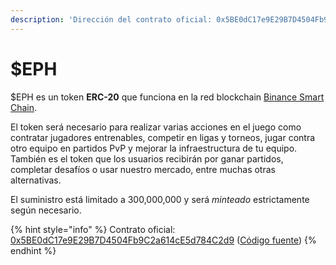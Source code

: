 ```yaml
---
description: 'Dirección del contrato oficial: 0x5BE0dC17e9E29B7D4504Fb9C2a614cE5d784C2d9'
---
```


# $EPH

$EPH es un token **ERC-20** que funciona en la red blockchain [Binance Smart Chain](https://coinmarketcap.com/alexandria/article/what-is-binance-smart-chain).

El token será necesario para realizar varias acciones en el juego como contratar jugadores entrenables, competir en ligas y torneos, jugar contra otro equipo en partidos PvP y mejorar la infraestructura de tu equipo. También es el token que los usuarios recibirán por ganar partidos, completar desafíos o usar nuestro mercado, entre muchas otras alternativas.

El suministro está limitado a 300,000,000 y será _minteado_ estrictamente según necesario.

{% hint style="info" %}
Contrato oficial: [0x5BE0dC17e9E29B7D4504Fb9C2a614cE5d784C2d9](https://bscscan.com/token/0x5BE0dC17e9E29B7D4504Fb9C2a614cE5d784C2d9) ([Código fuente](https://github.com/ephere-football/contracts/blob/master/contracts/EpherERC20.sol))
{% endhint %}
